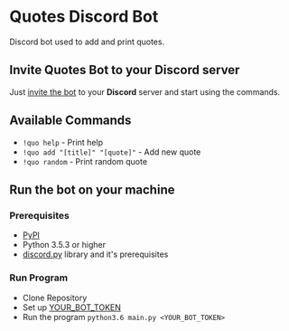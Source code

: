 # Quotes Discord Bot
Discord bot used to add and print quotes.

## Invite Quotes Bot to your Discord server
Just [invite the bot](https://discord.com/oauth2/authorize?client_id=779439176411381800&permissions=1074265152&scope=bot) to your **Discord** server and start using the commands.

## Available Commands
- `!quo help` - Print help
- `!quo add "[title]" "[quote]"` - Add new quote
- `!quo random` - Print random quote

## Run the bot on your machine

### Prerequisites
- [PyPI](https://pypi.org/)
- Python 3.5.3 or higher
- [discord.py](https://discordpy.readthedocs.io/en/latest/intro.html#prerequisites) library and it's prerequisites

### Run Program
- Clone Repository
- Set up [YOUR_BOT_TOKEN](https://discord.com/developers/applications)
- Run the program `python3.6 main.py <YOUR_BOT_TOKEN>`
